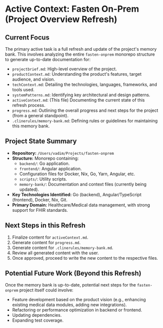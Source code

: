 # Active Context: Fasten On-Prem (Project Overview Refresh)

## Current Focus

The primary active task is a full refresh and update of the project's memory bank. This involves analyzing the entire `fasten-onprem` monorepo structure to generate up-to-date documentation for:

*   `projectbrief.md`: High-level overview of the project.
*   `productContext.md`: Understanding the product's features, target audience, and vision.
*   `techContext.md`: Detailing the technologies, languages, frameworks, and tools used.
*   `systemPatterns.md`: Identifying key architectural and design patterns.
*   `activeContext.md`: (This file) Documenting the current state of this refresh process.
*   `progress.md`: Outlining the overall progress and next steps for the project (from a general standpoint).
*   `.clinerules/memory-bank.md`: Defining rules or guidelines for maintaining this memory bank.

## Project State Summary

*   **Repository:** `/Users/vadim/Projects/fasten-onprem`
*   **Structure:** Monorepo containing:
    *   `backend/`: Go application.
    *   `frontend/`: Angular application.
    *   Configuration files for Docker, Nix, Go, Yarn, Angular, etc.
    *   `scripts/`: Utility scripts.
    *   `memory-bank/`: Documentation and context files (currently being updated).
*   **Key Technologies Identified:** Go (backend), Angular/TypeScript (frontend), Docker, Nix, Git.
*   **Primary Domain:** Healthcare/Medical data management, with strong support for FHIR standards.

## Next Steps in this Refresh

1.  Finalize content for `activeContext.md`.
2.  Generate content for `progress.md`.
3.  Generate content for `.clinerules/memory-bank.md`.
4.  Review all generated content with the user.
5.  Once approved, proceed to write the new content to the respective files.

## Potential Future Work (Beyond this Refresh)

Once the memory bank is up-to-date, potential next steps for the `fasten-onprem` project itself could involve:
*   Feature development based on the product vision (e.g., enhancing existing medical data modules, adding new integrations).
*   Refactoring or performance optimization in backend or frontend.
*   Updating dependencies.
*   Expanding test coverage.
